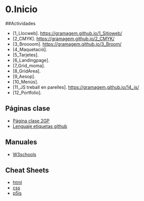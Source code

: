 # 0.Inicio


##Actividades
* [1_Llocweb]. https://gramagem.github.io/1_Sitioweb/
* [2_CMYK]. https://gramagem.github.io/2_CMYK/
* [3_Broooom]. https://gramagem.github.io/3_Broom/
* [4_Maquetació]. 
* [5_Tarjetes].
* [6_Landingpage].
* [7_Grid_moma].
* [8_GridArea].
* [9_Aesop].
* [10_Menús].
* [11_JS treball en parelles]. https://gramagem.github.io/14_js/
* [12_Portfolio].
## Páginas clase
* [Página clase 2GP](https://arquesm.github.io/2GP/)
* [Lenguaje etiquetas github](https://github.com/adam-p/markdown-here/wiki/Markdown-Cheatsheet)

## Manuales
* [W3schools](https://www.w3schools.com/html/default.asp)

## Cheat Sheets
* [html](https://websitesetup.org/HTML5-cheat-sheet/)
* [css](https://websitesetup.org/wp-content/uploads/2016/10/wsu-css-cheat-sheet.pdf)
* [p5js](https://github.com/bmoren/p5js-cheat-sheet)
